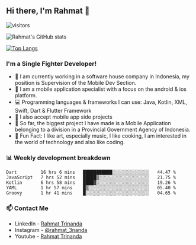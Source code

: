 ## Hi there, I'm Rahmat 👋
![visitors](https://visitor-badge.glitch.me/badge?page_id=https://github.com/rahmat3nanda/)

![Rahmat's GitHub stats](https://github-readme-stats.vercel.app/api?username=rahmat3nanda&count_private=true&show_icons=true&theme=radical)

[![Top Langs](https://github-readme-stats.vercel.app/api/top-langs/?username=rahmat3nanda&show_icons=true&theme=radical&layout=compact)](https://github.com/rahmat3nanda/github-readme-stats)

### I'm a Single Fighter Developer!
- :office: I am currently working in a software house company in Indonesia, my position is Supervision of the Mobile Dev Section.
- :iphone: I am a mobile application specialist with a focus on the android & ios platform.
- :computer: Programming languages & frameworks I can use: Java, Kotlin, XML, Swift, Dart & Flutter Framework
- :handshake: I also accept mobile app side projects
- :police_car: So far, the biggest project I have made is a Mobile Application belonging to a division in a Provincial Government Agency of Indonesia.
- :notebook: Fun Fact: I like art, especially music, I like cooking, I am interested in the world of technology and also like coding.

### 📊 Weekly development breakdown

<!--START_SECTION:waka-->
```text
Dart         16 hrs 6 mins   ███████████░░░░░░░░░░░░░░   44.47 % 
JavaScript   7 hrs 52 mins   █████▒░░░░░░░░░░░░░░░░░░░   21.75 % 
Kotlin       6 hrs 58 mins   ████▓░░░░░░░░░░░░░░░░░░░░   19.26 % 
YAML         1 hr 57 mins    █▒░░░░░░░░░░░░░░░░░░░░░░░   05.40 % 
Groovy       1 hr 41 mins    █░░░░░░░░░░░░░░░░░░░░░░░░   04.65 % 
```
<!--END_SECTION:waka-->

### 📫 Contact Me
- LinkedIn - [Rahmat Trinanda](https://www.linkedin.com/in/rahmat-trinanda/)
- Instagram - [@rahmat_3nanda](https://www.instagram.com/rahmat_3nanda/)
- Youtube - [Rahmat Trinanda](https://www.youtube.com/channel/UCmhq5_o2cDpYsTtBl24XEAw)
